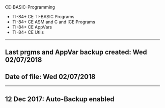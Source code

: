 CE-BASIC-Programming 
- TI-84+ CE TI-BASIC Programs 
- TI-84+ CE ASM and C and ICE Programs 
- TI-84+ CE AppVars 
- TI-84+ CE Utils 
-----------------------------------------------------
## Last prgms and AppVar backup created: Wed 02/07/2018
## Date of file: Wed 02/07/2018
-----------------------------------------------------
## 12 Dec 2017: Auto-Backup enabled
